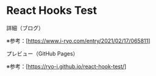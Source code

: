 # React Hooks Test

詳細（ブログ）

※参考：[https://www.i-ryo.com/entry/2021/02/17/065811]

プレビュー（GitHub Pages）

※参考：[https://ryo-i.github.io/react-hook-test/]